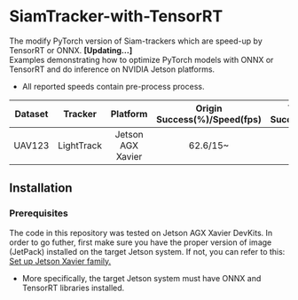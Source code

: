 # SiamTracker-with-TensorRT
The modify PyTorch version of Siam-trackers which are speed-up by TensorRT or ONNX. **[Updating...]**
</br> Examples demonstrating how to optimize PyTorch models with ONNX or TensorRT and do inference on NVIDIA Jetson platforms. 
   + All reported speeds contain pre-process process.

| Dataset | Tracker | Platform | Origin Success(%)/Speed(fps) | TensorRT-FP32 Success(%)/Speed(fps) | TensorRT-FP16 Success(%)/Speed(fps) | ONNX Success(%)/Speed(fps) |
| :------: | :------: | :------: | :------: | :------: | :------: | :------: |
| UAV123 | LightTrack | Jetson AGX Xavier | 62.6/15~ | 61.7/38~ | 61.3/42~ | 61.6/36~ |

## Installation
### Prerequisites
The code in this repository was tested on Jetson AGX Xavier DevKits. In order to go futher, 
first make sure you have the proper version of image (JetPack) installed on the target Jetson system. 
If not, you can refer to this: [Set up Jetson Xavier family.](https://blog.csdn.net/xiao_zhang99/article/details/121704925?spm=1001.2014.3001.5501)
  + More specifically, the target Jetson system must have ONNX and TensorRT libraries installed.
